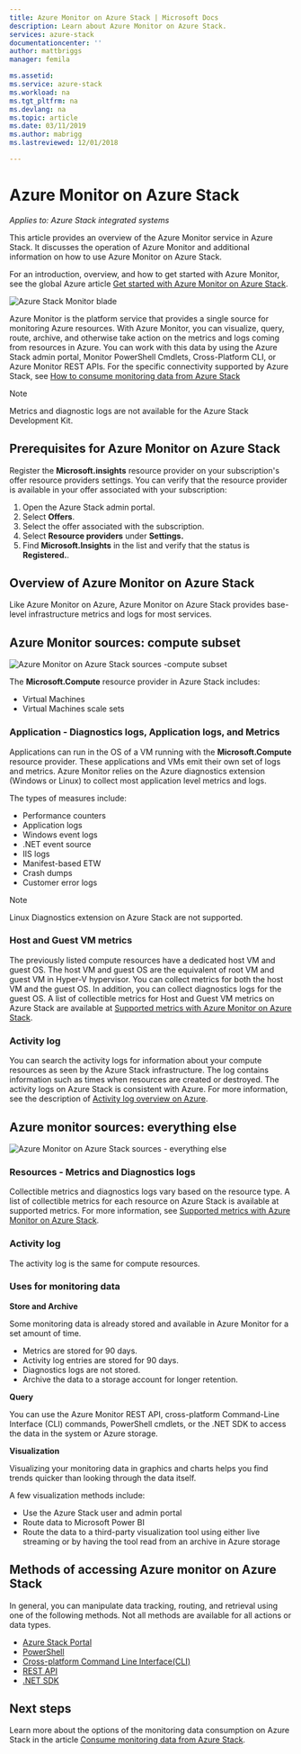 ```yaml
---
title: Azure Monitor on Azure Stack | Microsoft Docs
description: Learn about Azure Monitor on Azure Stack.
services: azure-stack
documentationcenter: ''
author: mattbriggs
manager: femila

ms.assetid:
ms.service: azure-stack
ms.workload: na
ms.tgt_pltfrm: na
ms.devlang: na
ms.topic: article
ms.date: 03/11/2019
ms.author: mabrigg
ms.lastreviewed: 12/01/2018

---
```


# Azure Monitor on Azure Stack

*Applies to: Azure Stack integrated systems*

This article provides an overview of the Azure Monitor service in Azure Stack. It discusses the operation of Azure Monitor and additional information on how to use Azure Monitor on Azure Stack. 

For an introduction, overview, and how to get started with Azure Monitor, see the global Azure article [Get started with Azure Monitor on Azure Stack](https://docs.microsoft.com/azure/monitoring-and-diagnostics/monitoring-get-started).

![Azure Stack Monitor blade](./media/azure-stack-metrics-azure-data/azs-monitor.png)

Azure Monitor is the platform service that provides a single source for monitoring Azure resources. With Azure Monitor, you can visualize, query, route, archive, and otherwise take action on the metrics and logs coming from resources in Azure. You can work with this data by using the Azure Stack admin portal, Monitor PowerShell Cmdlets, Cross-Platform CLI, or Azure Monitor REST APIs. For the specific connectivity supported by Azure Stack, see [How to consume monitoring data from Azure Stack](azure-stack-metrics-monitor.md)

> [!Note]
> Metrics and diagnostic logs are not available for the Azure Stack Development Kit.

## Prerequisites for Azure Monitor on Azure Stack

Register the **Microsoft.insights** resource provider on your subscription's offer resource providers settings. You can verify that the resource provider is available in your offer associated with your subscription:

1. Open the Azure Stack admin portal.
2. Select **Offers**.
3. Select the offer associated with the subscription.
4. Select **Resource providers** under **Settings.** 
5. Find **Microsoft.Insights** in the list and verify that the status is **Registered.**.

## Overview of Azure Monitor on Azure Stack

Like Azure Monitor on Azure, Azure Monitor on Azure Stack provides base-level infrastructure metrics and logs for most services.

## Azure Monitor sources: compute subset

![Azure Monitor on Azure Stack sources -compute subset](media//azure-stack-metrics-azure-data/azs-monitor-computersubset.png)

The **Microsoft.Compute** resource provider in Azure Stack includes:
 - Virtual Machines 
 - Virtual Machines scale sets

### Application - Diagnostics logs, Application logs, and Metrics

Applications can run in the OS of a VM running with the **Microsoft.Compute** resource provider. These applications and VMs emit their own set of logs and metrics. Azure Monitor relies on the Azure diagnostics extension (Windows or Linux) to collect most application level metrics and logs. 

The types of measures include:
 - Performance counters
 - Application logs
 - Windows event logs
 - .NET event source
 - IIS logs
 - Manifest-based ETW
 - Crash dumps
 - Customer error logs

> [!Note]  
> Linux Diagnostics extension on Azure Stack are not supported.

### Host and Guest VM metrics

The previously listed compute resources have a dedicated host VM and guest OS. The host VM and guest OS are the equivalent of root VM and guest VM in Hyper-V hypervisor. You can collect metrics for both the host VM and the guest OS. In addition, you can collect diagnostics logs for the guest OS. A list of collectible metrics for Host and Guest VM metrics on Azure Stack are available at [Supported metrics with Azure Monitor on Azure Stack](azure-stack-metrics-supported.md). 

### Activity log

You can search the activity logs for information about your compute resources as seen by the Azure Stack infrastructure. The log contains information such as times when resources are created or destroyed. The activity logs on Azure Stack is consistent with Azure. For more information, see the description of [Activity log overview on Azure](https://docs.microsoft.com/azure/monitoring-and-diagnostics/monitoring-overview-activity-logs). 


## Azure monitor sources: everything else

![Azure Monitor on Azure Stack sources - everything else](media//azure-stack-metrics-azure-data/azs-monitor-othersubset.png)

### Resources - Metrics and Diagnostics logs

Collectible metrics and diagnostics logs vary based on the resource type. A list of collectible metrics for each resource on Azure Stack is available at supported metrics. For more information, see [Supported metrics with Azure Monitor on Azure Stack](azure-stack-metrics-supported.md).

### Activity log

The activity log is the same for compute resources. 

### Uses for monitoring data

**Store and Archive**  

Some monitoring data is already stored and available in Azure Monitor for a set amount of time. 
 - Metrics are stored for 90 days. 
 - Activity log entries are stored for 90 days. 
 - Diagnostics logs are not stored.
 - Archive the data to a storage account for longer retention.

**Query**  

You can use the Azure Monitor REST API, cross-platform Command-Line Interface (CLI) commands, PowerShell cmdlets, or the .NET SDK to access the data in the system or Azure storage. 

**Visualization**

Visualizing your monitoring data in graphics and charts helps you find trends quicker than looking through the data itself. 

A few visualization methods include:
 - Use the Azure Stack user and admin portal
 - Route data to Microsoft Power BI
 - Route the data to a third-party visualization tool using either live streaming or by having the tool read from an archive in Azure storage

## Methods of accessing Azure monitor on Azure Stack

In general, you can manipulate data tracking, routing, and retrieval using one of the following methods. Not all methods are available for all actions or data types.

 - [Azure Stack Portal](https://docs.microsoft.com/azure/azure-stack/user/azure-stack-use-portal)
 - [PowerShell](https://docs.microsoft.com/azure/monitoring-and-diagnostics/insights-powershell-samples)
 - [Cross-platform Command Line Interface(CLI)](https://docs.microsoft.com/azure/monitoring-and-diagnostics/insights-cli-samples)
 - [REST API](https://docs.microsoft.com/rest/api/monitor)
 - [.NET SDK](https://www.nuget.org/packages/Microsoft.Azure.Management.Monitor)

## Next steps

Learn more about the options of the monitoring data consumption on Azure Stack in the article [Consume monitoring data from Azure Stack](azure-stack-metrics-monitor.md).
